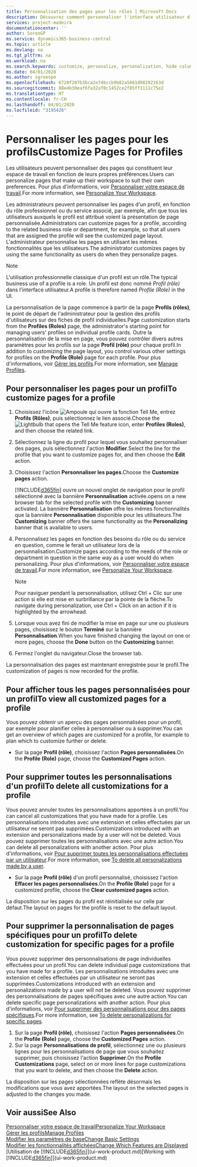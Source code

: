 ```yaml
---
title: Personnalisation des pages pour les rôles | Microsoft Docs
description: Découvrez comment personnaliser l'interface utilisateur d'un profil (rôle) de sorte que tous les utilisateurs de ce rôle voient un espace de travail personnalisé.
services: project-madeira
documentationcenter: ''
author: SorenGP
ms.service: dynamics365-business-central
ms.topic: article
ms.devlang: na
ms.tgt_pltfrm: na
ms.workload: na
ms.search.keywords: customize, personalize, personalization, hide columns, remove fields, move fields
ms.date: 04/01/2020
ms.author: sgroespe
ms.openlocfilehash: 6720f207b3bca2e74bccb9b82a5661d98292163d
ms.sourcegitcommit: 88e4b30eaf6fa32af0c1452ce2f85ff1111c75e2
ms.translationtype: HT
ms.contentlocale: fr-CH
ms.lasthandoff: 04/01/2020
ms.locfileid: "3195426"
---
```

# <a name="customize-pages-for-profiles"></a><span data-ttu-id="38497-103">Personnaliser les pages pour les profils</span><span class="sxs-lookup"><span data-stu-id="38497-103">Customize Pages for Profiles</span></span>
<span data-ttu-id="38497-104">Les utilisateurs peuvent personnaliser des pages qui constituent leur espace de travail en fonction de leurs propres préférences.</span><span class="sxs-lookup"><span data-stu-id="38497-104">Users can personalize pages that make up their workspace to suit their own preferences.</span></span> <span data-ttu-id="38497-105">Pour plus d'informations, voir [Personnaliser votre espace de travail](ui-personalization-user.md).</span><span class="sxs-lookup"><span data-stu-id="38497-105">For more information, see [Personalize Your Workspace](ui-personalization-user.md).</span></span>

<span data-ttu-id="38497-106">Les administrateurs peuvent personnaliser les pages d'un profil, en fonction du rôle professionnel ou du service associé, par exemple, afin que tous les utilisateurs auxquels le profil est attribué voient la présentation de page personnalisée.</span><span class="sxs-lookup"><span data-stu-id="38497-106">Administrators can customize pages for a profile, according to the related business role or department, for example, so that all users that are assigned the profile will see the customized page layout.</span></span> <span data-ttu-id="38497-107">L'administrateur personnalise les pages en utilisant les mêmes fonctionnalités que les utilisateurs.</span><span class="sxs-lookup"><span data-stu-id="38497-107">The administrator customizes pages by using the same functionality as users do when they personalize pages.</span></span>

> [!NOTE]
> <span data-ttu-id="38497-108">L'utilisation professionnelle classique d'un profil est un rôle.</span><span class="sxs-lookup"><span data-stu-id="38497-108">The typical business use of a profile is a role.</span></span> <span data-ttu-id="38497-109">Un profil est donc nommé *Profil (rôle)* dans l'interface utilisateur.</span><span class="sxs-lookup"><span data-stu-id="38497-109">A profile is therefore named *Profile (Role)* in the UI.</span></span>

<span data-ttu-id="38497-110">La personnalisation de la page commence à partir de la page **Profils (rôles)**, le point de départ de l'administrateur pour la gestion des profils d'utilisateurs sur des fiches de profil individuelles.</span><span class="sxs-lookup"><span data-stu-id="38497-110">Page customization starts from the **Profiles (Roles)** page, the administrator's starting point for managing users' profiles on individual profile cards.</span></span> <span data-ttu-id="38497-111">Outre la personnalisation de la mise en page, vous pouvez contrôler divers autres paramètres pour les profils sur la page **Profil (rôle)** pour chaque profil.</span><span class="sxs-lookup"><span data-stu-id="38497-111">In addition to customizing the page layout, you control various other settings for profiles on the **Profile (Role)** page for each profile.</span></span> <span data-ttu-id="38497-112">Pour plus d'informations, voir [Gérer les profils](admin-users-profiles-roles.md).</span><span class="sxs-lookup"><span data-stu-id="38497-112">For more information, see [Manage Profiles](admin-users-profiles-roles.md).</span></span>

## <a name="to-customize-pages-for-a-profile"></a><span data-ttu-id="38497-113">Pour personnaliser les pages pour un profil</span><span class="sxs-lookup"><span data-stu-id="38497-113">To customize pages for a profile</span></span>
1. <span data-ttu-id="38497-114">Choisissez l'icône ![Ampoule qui ouvre la fonction Tell Me](media/ui-search/search_small.png "Dites-moi ce que vous voulez faire"), entrez **Profils (Rôles)**, puis sélectionnez le lien associé.</span><span class="sxs-lookup"><span data-stu-id="38497-114">Choose the ![Lightbulb that opens the Tell Me feature](media/ui-search/search_small.png "Tell me what you want to do") icon, enter **Profiles (Roles)**, and then choose the related link.</span></span>
2. <span data-ttu-id="38497-115">Sélectionnez la ligne du profil pour lequel vous souhaitez personnaliser des pages, puis sélectionnez l'action **Modifier**.</span><span class="sxs-lookup"><span data-stu-id="38497-115">Select the line for the profile that you want to customize pages for, and then choose the **Edit** action.</span></span>
3. <span data-ttu-id="38497-116">Choisissez l'action **Personnaliser les pages**.</span><span class="sxs-lookup"><span data-stu-id="38497-116">Choose the **Customize pages** action.</span></span>

    [!INCLUDE[d365fin](includes/d365fin_md.md)] <span data-ttu-id="38497-117">ouvre un nouvel onglet de navigation pour le profil sélectionné avec la bannière **Personnalisation** activée.</span><span class="sxs-lookup"><span data-stu-id="38497-117">opens on a new browser tab for the selected profile with the **Customizing** banner activated.</span></span> <span data-ttu-id="38497-118">La bannière **Personnalisation** offre les mêmes fonctionnalités que la bannière **Personnalisation** disponible pour les utilisateurs.</span><span class="sxs-lookup"><span data-stu-id="38497-118">The **Customizing** banner offers the same functionality as the **Personalizing** banner that is available to users.</span></span>

4. <span data-ttu-id="38497-119">Personnalisez les pages en fonction des besoins du rôle ou du service en question, comme le ferait un utilisateur lors de la personnalisation.</span><span class="sxs-lookup"><span data-stu-id="38497-119">Customize pages according to the needs of the role or department in question in the same way as a user would do when personalizing.</span></span> <span data-ttu-id="38497-120">Pour plus d'informations, voir [Personnaliser votre espace de travail](ui-personalization-user.md).</span><span class="sxs-lookup"><span data-stu-id="38497-120">For more information, see [Personalize Your Workspace](ui-personalization-user.md).</span></span>

    > [!NOTE]
    > <span data-ttu-id="38497-121">Pour naviguer pendant la personnalisation, utilisez Ctrl + Clic sur une action si elle est mise en surbrillance par la pointe de la flèche.</span><span class="sxs-lookup"><span data-stu-id="38497-121">To navigate during personalization, use Ctrl + Click on an action if it is highlighted by the arrowhead.</span></span>

5. <span data-ttu-id="38497-122">Lorsque vous avez fini de modifier la mise en page sur une ou plusieurs pages, choisissez le bouton **Terminé** sur la bannière **Personnalisation**.</span><span class="sxs-lookup"><span data-stu-id="38497-122">When you have finished changing the layout on one or more pages, choose the **Done** button on the **Customizing** banner.</span></span>
6. <span data-ttu-id="38497-123">Fermez l'onglet du navigateur.</span><span class="sxs-lookup"><span data-stu-id="38497-123">Close the browser tab.</span></span>

<span data-ttu-id="38497-124">La personnalisation des pages est maintenant enregistrée pour le profil.</span><span class="sxs-lookup"><span data-stu-id="38497-124">The customization of pages is now recorded for the profile.</span></span>

## <a name="to-view-all-customized-pages-for-a-profile"></a><span data-ttu-id="38497-125">Pour afficher tous les pages personnalisées pour un profil</span><span class="sxs-lookup"><span data-stu-id="38497-125">To view all customized pages for a profile</span></span>
<span data-ttu-id="38497-126">Vous pouvez obtenir un aperçu des pages personnalisées pour un profil, par exemple pour planifier celles à personnaliser ou à supprimer.</span><span class="sxs-lookup"><span data-stu-id="38497-126">You can get an overview of which pages are customized for a profile, for example to plan which to customize further or delete.</span></span>

- <span data-ttu-id="38497-127">Sur la page **Profil (rôle)**, choisissez l'action **Pages personnalisées**.</span><span class="sxs-lookup"><span data-stu-id="38497-127">On the **Profile (Role)** page, choose the **Customized Pages** action.</span></span>

## <a name="to-delete-all-customizations-for-a-profile"></a><span data-ttu-id="38497-128">Pour supprimer toutes les personnalisations d'un profil</span><span class="sxs-lookup"><span data-stu-id="38497-128">To delete all customizations for a profile</span></span>
<span data-ttu-id="38497-129">Vous pouvez annuler toutes les personnalisations apportées à un profil.</span><span class="sxs-lookup"><span data-stu-id="38497-129">You can cancel all customizations that you have made for a profile.</span></span> <span data-ttu-id="38497-130">Les personnalisations introduites avec une extension et celles effectuées par un utilisateur ne seront pas supprimées.</span><span class="sxs-lookup"><span data-stu-id="38497-130">Customizations introduced with an extension and personalizations made by a user will not be deleted.</span></span> <span data-ttu-id="38497-131">Vous pouvez supprimer toutes les personnalisations avec une autre action.</span><span class="sxs-lookup"><span data-stu-id="38497-131">You can delete all personalizations with another action.</span></span> <span data-ttu-id="38497-132">Pour plus d'informations, voir [Pour supprimer toutes les personnalisations effectuées par un utilisateur](admin-users-profiles-roles.md#to-delete-all-personalizations-made-by-a-user).</span><span class="sxs-lookup"><span data-stu-id="38497-132">For more information, see [To delete all personalizations made by a user](admin-users-profiles-roles.md#to-delete-all-personalizations-made-by-a-user).</span></span>

- <span data-ttu-id="38497-133">Sur la page **Profil (rôle)** d'un profil personnalisé, choisissez l'action **Effacer les pages personnalisées**.</span><span class="sxs-lookup"><span data-stu-id="38497-133">On the **Profile (Role)** page for a customized profile, choose the **Clear customized pages** action.</span></span>

<span data-ttu-id="38497-134">La disposition sur les pages du profil est réinitialisée sur celle par défaut.</span><span class="sxs-lookup"><span data-stu-id="38497-134">The layout on pages for the profile is reset to the default layout.</span></span>  

## <a name="to-delete-customization-for-specific-pages-for-a-profile"></a><span data-ttu-id="38497-135">Pour supprimer la personnalisation de pages spécifiques pour un profil</span><span class="sxs-lookup"><span data-stu-id="38497-135">To delete customization for specific pages for a profile</span></span>
<span data-ttu-id="38497-136">Vous pouvez supprimer des personnalisations de page individuelles effectuées pour un profil.</span><span class="sxs-lookup"><span data-stu-id="38497-136">You can delete individual page customizations that you have made for a profile.</span></span> <span data-ttu-id="38497-137">Les personnalisations introduites avec une extension et celles effectuées par un utilisateur ne seront pas supprimées.</span><span class="sxs-lookup"><span data-stu-id="38497-137">Customizations introduced with an extension and personalizations made by a user will not be deleted.</span></span> <span data-ttu-id="38497-138">Vous pouvez supprimer des personnalisations de pages spécifiques avec une autre action.</span><span class="sxs-lookup"><span data-stu-id="38497-138">You can delete specific page personalizations with another action.</span></span> <span data-ttu-id="38497-139">Pour plus d'informations, voir [Pour supprimer des personnalisations pour des pages spécifiques](admin-users-profiles-roles.md#to-delete-personalizations-for-specific-pages).</span><span class="sxs-lookup"><span data-stu-id="38497-139">For more information, see [To delete personalizations for specific pages](admin-users-profiles-roles.md#to-delete-personalizations-for-specific-pages).</span></span>

1. <span data-ttu-id="38497-140">Sur la page **Profil (rôle)**, choisissez l'action **Pages personnalisées**.</span><span class="sxs-lookup"><span data-stu-id="38497-140">On the **Profile (Role)** page, choose the **Customized Pages** action.</span></span>
2. <span data-ttu-id="38497-141">Sur la page **Personnalisations de profil**, sélectionnez une ou plusieurs lignes pour les personnalisations de page que vous souhaitez supprimer, puis choisissez l'action **Supprimer**.</span><span class="sxs-lookup"><span data-stu-id="38497-141">On the **Profile Customizations** page, select on or more lines for page customizations that you want to delete, and then choose the **Delete** action.</span></span>

<span data-ttu-id="38497-142">La disposition sur les pages sélectionnées reflète désormais les modifications que vous avez apportées.</span><span class="sxs-lookup"><span data-stu-id="38497-142">The layout on the selected pages is adjusted to the changes you made.</span></span>

## <a name="see-also"></a><span data-ttu-id="38497-143">Voir aussi</span><span class="sxs-lookup"><span data-stu-id="38497-143">See Also</span></span>
[<span data-ttu-id="38497-144">Personnaliser votre espace de travail</span><span class="sxs-lookup"><span data-stu-id="38497-144">Personalize Your Workspace</span></span>](ui-personalization-user.md)  
[<span data-ttu-id="38497-145">Gérer les profils</span><span class="sxs-lookup"><span data-stu-id="38497-145">Manage Profiles</span></span>](admin-users-profiles-roles.md)  
[<span data-ttu-id="38497-146">Modifier les paramètres de base</span><span class="sxs-lookup"><span data-stu-id="38497-146">Change Basic Settings</span></span>](ui-change-basic-settings.md)  
[<span data-ttu-id="38497-147">Modifier les fonctionnalités affichées</span><span class="sxs-lookup"><span data-stu-id="38497-147">Change Which Features are Displayed</span></span>](ui-experiences.md)  
<span data-ttu-id="38497-148">[Utilisation de [!INCLUDE[d365fin](includes/d365fin_md.md)]](ui-work-product.md)</span><span class="sxs-lookup"><span data-stu-id="38497-148">[Working with [!INCLUDE[d365fin](includes/d365fin_md.md)]](ui-work-product.md)</span></span>  
